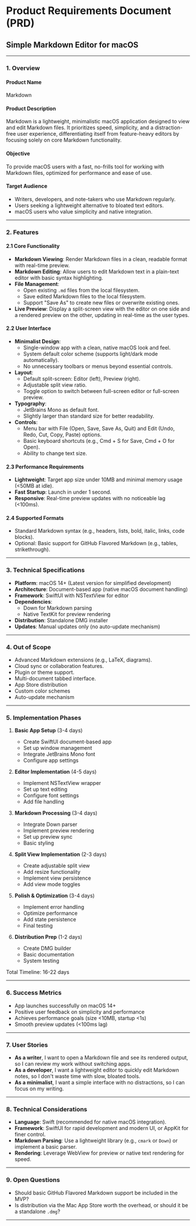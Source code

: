 # Product Requirements Document (PRD)  
## Simple Markdown Editor for macOS  

---

### 1. Overview  
#### Product Name  
Markdown  

#### Product Description  
Markdown is a lightweight, minimalistic macOS application designed to view and edit Markdown files. It prioritizes speed, simplicity, and a distraction-free user experience, differentiating itself from feature-heavy editors by focusing solely on core Markdown functionality.  

#### Objective  
To provide macOS users with a fast, no-frills tool for working with Markdown files, optimized for performance and ease of use.  

#### Target Audience  
- Writers, developers, and note-takers who use Markdown regularly.  
- Users seeking a lightweight alternative to bloated text editors.  
- macOS users who value simplicity and native integration.  

---

### 2. Features  

#### 2.1 Core Functionality  
- **Markdown Viewing**: Render Markdown files in a clean, readable format with real-time preview.  
- **Markdown Editing**: Allow users to edit Markdown text in a plain-text editor with basic syntax highlighting.  
- **File Management**:  
  - Open existing `.md` files from the local filesystem.  
  - Save edited Markdown files to the local filesystem.  
  - Support "Save As" to create new files or overwrite existing ones.  
- **Live Preview**: Display a split-screen view with the editor on one side and a rendered preview on the other, updating in real-time as the user types.  

#### 2.2 User Interface  
- **Minimalist Design**:  
  - Single-window app with a clean, native macOS look and feel.  
  - System default color scheme (supports light/dark mode automatically).  
  - No unnecessary toolbars or menus beyond essential controls.  
- **Layout**:  
  - Default split-screen: Editor (left), Preview (right).  
  - Adjustable split view ratio.  
  - Toggle option to switch between full-screen editor or full-screen preview.  
- **Typography**:
  - JetBrains Mono as default font.  
  - Slightly larger than standard size for better readability.  
- **Controls**:  
  - Menu bar with File (Open, Save, Save As, Quit) and Edit (Undo, Redo, Cut, Copy, Paste) options.  
  - Basic keyboard shortcuts (e.g., Cmd + S for Save, Cmd + O for Open).  
  - Ability to change text size.

#### 2.3 Performance Requirements  
- **Lightweight**: Target app size under 10MB and minimal memory usage (<50MB at idle).  
- **Fast Startup**: Launch in under 1 second.  
- **Responsive**: Real-time preview updates with no noticeable lag (<100ms).  

#### 2.4 Supported Formats  
- Standard Markdown syntax (e.g., headers, lists, bold, italic, links, code blocks).  
- Optional: Basic support for GitHub Flavored Markdown (e.g., tables, strikethrough).  

---

### 3. Technical Specifications
- **Platform**: macOS 14+ (Latest version for simplified development)
- **Architecture**: Document-based app (native macOS document handling)
- **Framework**: SwiftUI with NSTextView for editor
- **Dependencies**: 
  - Down for Markdown parsing
  - Native TextKit for preview rendering
- **Distribution**: Standalone DMG installer
- **Updates**: Manual updates only (no auto-update mechanism)

---

### 4. Out of Scope  
- Advanced Markdown extensions (e.g., LaTeX, diagrams).  
- Cloud sync or collaboration features.  
- Plugin or theme support.  
- Multi-document tabbed interface.  
- App Store distribution
- Custom color schemes
- Auto-update mechanism

---

### 5. Implementation Phases
1. **Basic App Setup** (3-4 days)
   - Create SwiftUI document-based app
   - Set up window management
   - Integrate JetBrains Mono font
   - Configure app settings

2. **Editor Implementation** (4-5 days)
   - Implement NSTextView wrapper
   - Set up text editing
   - Configure font settings
   - Add file handling

3. **Markdown Processing** (3-4 days)
   - Integrate Down parser
   - Implement preview rendering
   - Set up preview sync
   - Basic styling

4. **Split View Implementation** (2-3 days)
   - Create adjustable split view
   - Add resize functionality
   - Implement view persistence
   - Add view mode toggles

5. **Polish & Optimization** (3-4 days)
   - Implement error handling
   - Optimize performance
   - Add state persistence
   - Final testing

6. **Distribution Prep** (1-2 days)
   - Create DMG builder
   - Basic documentation
   - System testing

Total Timeline: 16-22 days

---

### 6. Success Metrics  
- App launches successfully on macOS 14+
- Positive user feedback on simplicity and performance
- Achieves performance goals (size <10MB, startup <1s)
- Smooth preview updates (<100ms lag)

---

### 7. User Stories  
- **As a writer**, I want to open a Markdown file and see its rendered output, so I can review my work without switching apps.  
- **As a developer**, I want a lightweight editor to quickly edit Markdown notes, so I don't waste time with slow, bloated tools.  
- **As a minimalist**, I want a simple interface with no distractions, so I can focus on my writing.  

---

### 8. Technical Considerations  
- **Language**: Swift (recommended for native macOS integration).  
- **Framework**: SwiftUI for rapid development and modern UI, or AppKit for finer control.  
- **Markdown Parsing**: Use a lightweight library (e.g., `cmark` or `Down`) or implement a basic parser.  
- **Rendering**: Leverage WebView for preview or native text rendering for speed.  

---

### 9. Open Questions  
- Should basic GitHub Flavored Markdown support be included in the MVP?  
- Is distribution via the Mac App Store worth the overhead, or should it be a standalone `.dmg`?  

---